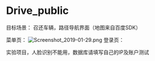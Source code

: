 # Drive_public
目标场景：
召还车辆，路径导航界面（地图来自百度SDK）

菜单页：
![Screenshot_2019-01-29.png](https://upload-images.jianshu.io/upload_images/15775879-c5c2b9c705e69a22.png?imageMogr2/auto-orient/strip%7CimageView2/2/w/1240)
登录页：


实验项目，人脸识别不能用，数据库请填写自己的IP及账户测试
